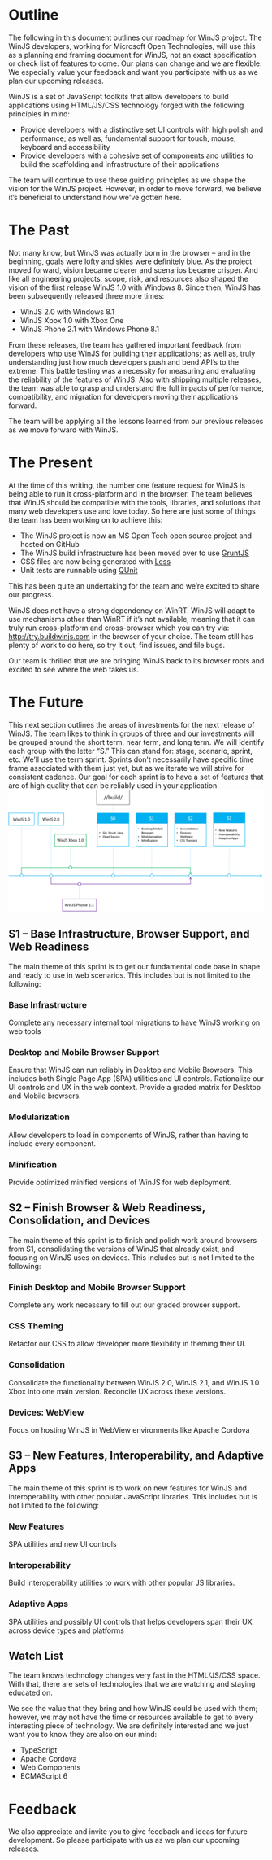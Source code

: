 # Outline
The following in this document outlines our roadmap for WinJS project. The WinJS developers, working for Microsoft Open Technologies, will use this as a planning and framing document for WinJS, not an exact specification or check list of features to come. Our plans can change and we are flexible. We especially value your feedback and want you participate with us as we plan our upcoming releases.

WinJS is a set of JavaScript toolkits that allow developers to build applications using HTML/JS/CSS technology forged with the following principles in mind:
* Provide developers with a distinctive set UI controls with high polish and performance; as well as, fundamental support for touch, mouse, keyboard and accessibility
* Provide developers with a cohesive set of components and utilities to build the scaffolding and infrastructure of their applications

The team will continue to use these guiding principles as we shape the vision for the WinJS project. However, in order to move forward, we believe it’s beneficial to understand how we've gotten here.

# The Past
Not many know, but WinJS was actually born in the browser – and in the beginning, goals were lofty and skies were definitely blue. As the project moved forward, vision became clearer and scenarios became crisper. And like all engineering projects, scope, risk, and resources also shaped the vision of the first release WinJS 1.0 with Windows 8.
Since then, WinJS has been subsequently released three more times:
* WinJS 2.0 with Windows 8.1
* WinJS Xbox 1.0 with Xbox One
* WinJS Phone 2.1 with Windows Phone 8.1

From these releases, the team has gathered important feedback from developers who use WinJS for building their applications; as well as, truly understanding just how much developers push and bend API’s to the extreme. This battle testing was a necessity for measuring and evaluating the reliability of the features of WinJS. Also with shipping multiple releases, the team was able to grasp and understand the full impacts of performance, compatibility, and migration for developers moving their applications forward. 

The team will be applying all the lessons learned from our previous releases as we move forward with WinJS.

# The Present
At the time of this writing, the number one feature request for WinJS is being able to run it cross-platform and in the browser. The team believes that WinJS should be compatible with the tools, libraries, and solutions that many web developers use and love today. So here are just some of things the team has been working on to achieve this:
* The WinJS project is now an MS Open Tech open source project and hosted on GitHub
* The WinJS build infrastructure has been moved over to use [GruntJS](http://gruntjs.com/)
* CSS files are now being generated with [Less](http://lesscss.org/)
* Unit tests are runnable using [QUnit](http://qunitjs.com/)

This has been quite an undertaking for the team and we’re excited to share our progress.

WinJS does not have a strong dependency on WinRT. WinJS will adapt to use mechanisms other than WinRT if it’s not available, meaning that it can truly run cross-platform and cross-browser which you can try via: http://try.buildwinjs.com in the browser of your choice. The team still has plenty of work to do here, so try it out, find issues, and file bugs.

Our team is thrilled that we are bringing WinJS back to its browser roots and excited to see where the web takes us.

# The Future
This next section outlines the areas of investments for the next release of WinJS. The team likes to think in groups of three and our investments will be grouped around the short term, near term, and long term. We will identify each group with the letter “S.” This can stand for: stage, scenario, sprint, etc. We’ll use the term sprint. Sprints don’t necessarily have specific time frame associated with them just yet, but as we iterate we will strive for consistent cadence. Our goal for each sprint is to have a set of features that are of high quality that can be reliably used in your application.
![Roadmap for WinJS](images/roadmap.png)
## S1 – Base Infrastructure, Browser Support, and Web Readiness
The main theme of this sprint is to get our fundamental code base in shape and ready to use in web scenarios. This includes but is not limited to the following:

### Base Infrastructure
Complete any necessary internal tool migrations to have WinJS working on web tools

### Desktop and Mobile Browser Support
Ensure that WinJS can run reliably in Desktop and Mobile Browsers. This includes both Single Page App (SPA) utilities and UI controls. Rationalize our UI controls and UX in the web context. Provide a graded matrix for Desktop and Mobile browsers.

### Modularization
Allow developers to load in components of WinJS, rather than having to include every component.

### Minification
Provide optimized minified versions of WinJS for web deployment.

## S2 – Finish Browser & Web Readiness, Consolidation, and Devices
The main theme of this sprint is to finish and polish work around browsers from S1, consolidating the versions of WinJS that already exist, and focusing on WinJS uses on devices. This includes but is not limited to the following:

### Finish Desktop and Mobile Browser Support
Complete any work necessary to fill out our graded browser support.

### CSS Theming
Refactor our CSS to allow developer more flexibility in theming their UI.

### Consolidation
Consolidate the functionality between WinJS 2.0, WinJS 2.1, and WinJS 1.0 Xbox into one main version. Reconcile UX across these versions.

### Devices: WebView
Focus on hosting WinJS in WebView environments like Apache Cordova

## S3 – New Features, Interoperability, and Adaptive Apps
The main theme of this sprint is to work on new features for WinJS and interoperability with other popular JavaScript libraries. This includes but is not limited to the following:

### New Features
SPA utilities and new UI controls 

### Interoperability
Build interoperability utilities to work with other popular JS libraries.

### Adaptive Apps
SPA utilities and possibly UI controls that helps developers span their UX across device types and platforms

## Watch List
The team knows technology changes very fast in the HTML/JS/CSS space. With that, there are sets of technologies that we are watching and staying educated on.

We see the value that they bring and how WinJS could be used with them; however, we may not have the time or resources available to get to every interesting piece of technology. We are definitely interested and we just want you to know they are also on our mind:
* TypeScript 
* Apache Cordova
* Web Components
* ECMAScript 6

# Feedback
We also appreciate and invite you to give feedback and ideas for future development. So please participate with us as we plan our upcoming releases.
